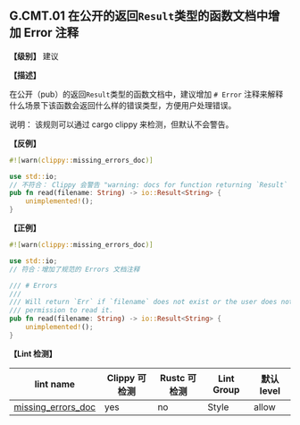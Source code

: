 ## G.CMT.01 在公开的返回`Result`类型的函数文档中增加 Error 注释

**【级别】** 建议

**【描述】**

在公开（pub）的返回`Result`类型的函数文档中，建议增加 `# Error` 注释来解释什么场景下该函数会返回什么样的错误类型，方便用户处理错误。

说明： 该规则可以通过 cargo clippy 来检测，但默认不会警告。

**【反例】**


```rust
#![warn(clippy::missing_errors_doc)]

use std::io;
// 不符合： Clippy 会警告 "warning: docs for function returning `Result` missing `# Errors` section"
pub fn read(filename: String) -> io::Result<String> {
    unimplemented!();
}
```

**【正例】**

```rust
#![warn(clippy::missing_errors_doc)]

use std::io;
// 符合：增加了规范的 Errors 文档注释

/// # Errors
///
/// Will return `Err` if `filename` does not exist or the user does not have
/// permission to read it.
pub fn read(filename: String) -> io::Result<String> {
    unimplemented!();
}
```

**【Lint 检测】**

| lint name                                                                                          | Clippy 可检测 | Rustc 可检测 | Lint Group | 默认 level |
| -------------------------------------------------------------------------------------------------- | ------------- | ------------ | ---------- | ---------- |
| [missing_errors_doc](https://rust-lang.github.io/rust-clippy/master/index.html#missing_errors_doc) | yes           | no           | Style      | allow      |
